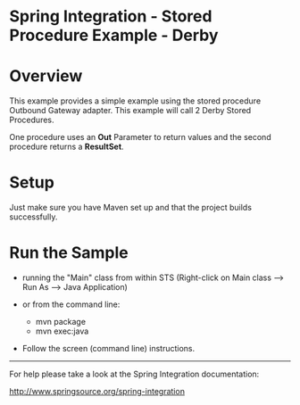 Spring Integration - Stored Procedure Example - Derby
================================================================================

# Overview

This example provides a simple example using the stored procedure Outbound Gateway
adapter. This example will call 2 Derby Stored Procedures.

One procedure uses an **Out** Parameter to return values and the second procedure
returns a **ResultSet**.

# Setup

Just make sure you have Maven set up and that the project builds successfully.

# Run the Sample

* running the "Main" class from within STS (Right-click on Main class --> Run As --> Java Application)
* or from the command line:
    - mvn package
    - mvn exec:java

* Follow the screen (command line) instructions.

--------------------------------------------------------------------------------

For help please take a look at the Spring Integration documentation:

http://www.springsource.org/spring-integration

